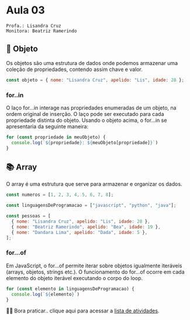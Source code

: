 # Aula 03

```
Profa.: Lisandra Cruz
Monitora: Beatriz Ramerindo
```

## 📕 Objeto
Os objetos são uma estrutura de dados onde podemos armazenar uma coleção de propriedades, contendo assim chave e valor.

```javascript
const objeto = { nome: "Lisandra Cruz", apelido: "Lis", idade: 28 };
```

### for..in
O laço for...in interage nas propriedades enumeradas de um objeto, na ordem original de inserção. O laço pode ser executado para cada propriedade distinta do objeto. Usando o objeto acima, o for...in se apresentaria da seguinte maneira:

```javascript
for (const propriedade in meuObjeto) {
  console.log(`${propriedade}: ${meuObjeto[propriedade]}`)
}
```

## 📚 Array
O array é uma estrutura que serve para armazenar e organizar os dados.

```javascript
const numeros = [1, 2, 3, 4, 5, 6, 7, 8];

const linguagensDeProgramacao = ["javascript", "python", "java"];

const pessoas = [
  { nome: "Lisandra Cruz", apelido: "Lis", idade: 28 },
  { nome: "Beatriz Ramerindo", apelido: "Bea", idade: 19 },
  { nome: "Dandara Lima", apelido: "Dada", idade: 5 },
];
```
### for...of
Em JavaScript, o for...of permite iterar sobre objetos igualmente iteráveis (arrays, objetos, strings etc.). O funcionamento do for...of ocorre em cada elemento do objeto iterável executando o corpo do loop. 

```javascript
for (const elemento in linguagensDeProgramacao) {
  console.log(`${elemento}`)
}
```


🏋🏽 Bora praticar.. clique aqui para acessar a [lista de atividades](https://docs.google.com/document/d/1sEGBb5CL-1e_M2Kleg0OHRZ3vCSSSXbt5bp9-_dgaCI).
